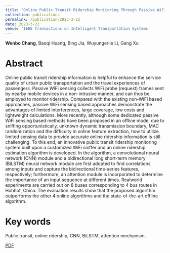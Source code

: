 ```yaml
---
title: "Online Public Transit Ridership Monitoring Through Passive WiFi Sensing"
collection: publications
permalink: /publication/2023-3-22
date: 2023-3-22
venue: 'IEEE Transactions on Intelligent Transportation Systems'
---
```


**Wenbo Chang**, Baoqi Huang, Bing Jia, Wuyungerile Li, Gang Xu

# Abstract 

Online public transit ridership information is helpful to enhance the service quality of urban public transportation and the travel experiences of passengers. Passive WiFi sensing collects WiFi probe (request) frames sent by nearby mobile devices in a non-intrusive manner, and can thus be employed to monitor ridership. Compared with the existing non-WiFi based approaches, passive WiFi sensing based approaches demonstrate the advantages of limited interferences, large coverage, low costs and lightweight calculations. More recently, although some dedicated passive WiFi sensing based methods have been proposed in an offline mode, due to sniffing opportunistically, unknown dynamic transmission boundary, MAC randomization and the difficulty in online feature extraction, how to utilize limited sensing data to provide accurate online ridership information is still challenging. To this end, an innovative public transit ridership monitoring system built upon a customized WiFi sniffer and an online ridership estimation algorithm is developed. In the algorithm, a convolutional neural network (CNN) module and a bidirectional long short-term memory (BiLSTM) neural network module are first adopted to find correlations among inputs and capture the bidirectional time-series features, respectively; furthermore, an attention module is incorporated to determine the importance of an input sequence at different times. Realworld experiments are carried out on 8 buses corresponding to 4 bus routes in Hohhot, China. The evaluation results show that the proposed algorithm outperforms the other 4 online algorithms and the state-of-the-art offline algorithm.

# Key words

Public transit, online ridership, CNN, BiLSTM, attention mechanism.

[PDF](http://wbChang.github.io/files/20230322.pdf)
